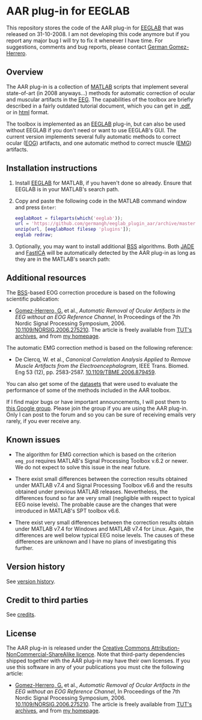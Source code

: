 AAR plug-in for EEGLAB
=================

This repository stores the code of the AAR plug-in for [EEGLAB][eeglab] that was
released on 31-10-2008. I am not developing this code anymore but if you report
any major bug I will try to fix it whenever I have time. For suggestions,
comments and bug reports, please contact [German Gomez-Herrero][ggh].


[ggh]: http://germangh.com


## Overview

The AAR plug-in is a collection of [MATLAB][matlab] scripts that implement
several state-of-art (in 2008 anyways...) methods for automatic correction of
ocular and muscular artifacts in the [EEG][eeg]. The capabilities of the toolbox
are briefly described in a fairly outdated tutorial document, which you can get
in [.pdf][tut-pdf], or in [html][tut-html] format.

[matlab]: http://www.mathworks.nl/products/matlab/
[eeg]: http://en.wikipedia.org/wiki/Electroencephalography
[tut-pdf]: http://germangh.com/pubs/aardoc07.pdf
[tut-html]: http://germangh.com/aar/aardoc/

The toolbox is implemented as an [EEGLAB][eeglab] plug-in, but can also be used
without EEGLAB if you don't need or want to use EEGLAB's GUI. The current
version implements several fully automatic methods to correct ocular ([EOG][eog])
artifacts, and one automatic method to correct muscle ([EMG][emg]) artifacts.


[eog]: http://emedicine.medscape.com/article/1140247-overview#aw2aab6b3

[emg]: http://emedicine.medscape.com/article/1140247-overview#aw2aab6b3


## Installation instructions

1. Install [EEGLAB][eeglab] for MATLAB, if you haven't done so already. Ensure
   that EEGLAB is in your MATLAB's search path.

2. Copy and paste the following code in the MATLAB command window and press
   `Enter`:

    ````matlab
    eeglabRoot = fileparts(which('eeglab'));
    url = 'https://github.com/germangh/eeglab_plugin_aar/archive/master.zip';
    unzip(url, [eeglabRoot filesep 'plugins']);
    eeglab redraw;
    ````
[git]: http://git-scm.com/
[masterzip]: https://github.com/germangh/eeglab_plugin_aar/archive/master.zip
[eeglab]: http://sccn.ucsd.edu/eeglab/

3. Optionally, you may want to install additional [BSS][bss] algorithms. Both
   [JADE][jade] and [FastICA][fastica] will be automatically detected by the AAR
   plug-in as long as they are in the MATLAB's search path:

[jade]: http://www.tsi.enst.fr/~cardoso/Algo/Jade/jadeR.m
[fastica]: http://www.cis.hut.fi/projects/ica/fastica/


## Additional resources

The [BSS][bss]-based EOG correction procedure is based on the following
scientific publication:

[bss]: http://en.wikipedia.org/wiki/Blind_signal_separation

* [Gomez-Herrero, G.][ggh] et al., _Automatic Removal of Ocular Artifacts in the
  EEG without an EOG Reference Channel_, In Proceedings of the 7th Nordic Signal
  Processing Symposium, 2006. [10.1109/NORSIG.2006.275210][eog-doi]. The
  article is freely available from [TUT's archives][aar-tut], and from
  [my homepage][aar-home].

[aar-home]: http://germangh.com/papers/norsig06.pdf
[eog-doi]: http://dx.doi.org/10.1109/NORSIG.2006.275210
[aar-tut]: http://sp.cs.tut.fi/publications/archive/Gomez-Herrero2006-Automatic.pdf

The automatic EMG correction method is based on the following reference:

* De Clercq, W. et al., _Canonical Correlation Analysis Applied to Remove
  Muscle Artifacts from the Electroencephalogram_, IEEE Trans. Biomed. Eng 53
  (12), pp. 2583-2587. [10.1109/TBME.2006.879459][doi-emg].

[doi-emg]: http://dx.doi.org/10.1109/TBME.2006.879459

You can also  get some of the [datasets][datasets] that were used to evaluate
the performance of some of the methods included in the AAR toolbox.

[datasets]: http://germangh.com/datasets/epilepsy


If I find major bugs or have important announcements, I will post them to
[this Google group][group]. Please join the group if you are using the AAR
plug-in. Only I can post to the forum and so you can be sure of receiving emails
very rarely, if you ever receive any.

[group]: https://groups.google.com/forum/#!forum/aartoolbox

## Known issues

- The algorithm for EMG correction which is based on the criterion
`emg_psd` requires MATLAB's Signal Processing Toolbox v.6.2 or newer.
We do not expect to solve this issue in the near future.

- There exist small differences between the correction results obtained
under MATLAB v7.4 and Signal Processing Toolbox v6.6 and the results
obtained under previous MATLAB releases. Nevertheless, the differences
found so far are very small (negligible with respect to typical EEG
noise levels). The probable cause are the changes that were introduced
in MATLAB's SPT toolbox v6.6.

- There exist very small differences between the correction results
obtain under MATLAB v7.4 for Windows and MATLAB v7.4 for Linux. Again,
the differences are well below typical EEG noise levels. The causes of
these differences are unknown and I have no plans of investigating this further.


## Version history

See [version history](./version_history.md).


## Credit to third parties

See [credits][credits].

[credits]: ./credits.md


## License

The AAR plug-in is released under the
[Creative Commons Attribution-NonCommercial-ShareAlike licence](http://creativecommons.org/licenses/by-nc-sa/3.0/).
Note that third-party dependencies shipped together with the AAR plug-in may
have their own licenses. If you use this software in any of your publications
you must cite the following article:


* [Gomez-Herrero, G.][ggh] et al., _Automatic Removal of Ocular Artifacts in the
  EEG without an EOG Reference Channel_, In Proceedings of the 7th Nordic Signal
  Processing Symposium, 2006. [10.1109/NORSIG.2006.275210][eog-doi]. The
  article is freely available from [TUT's archives][aar-tut], and from
  [my homepage][aar-home].


